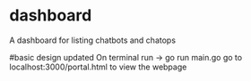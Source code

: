# dashboard
A dashboard for listing chatbots and chatops

#basic design updated
On terminal run -> go run main.go
go to localhost:3000/portal.html to view the webpage

